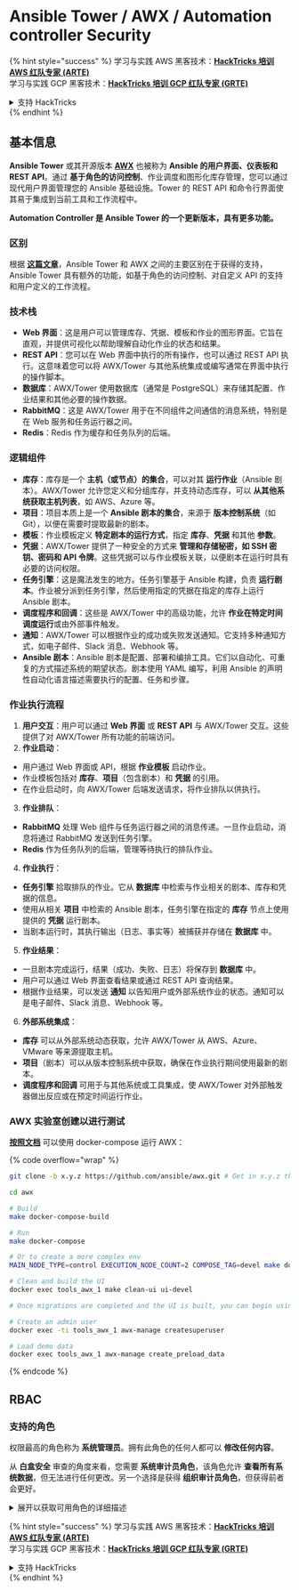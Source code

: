 # Ansible Tower / AWX / Automation controller Security

{% hint style="success" %}
学习与实践 AWS 黑客技术：<img src="../.gitbook/assets/image (1) (1) (1) (1).png" alt="" data-size="line">[**HackTricks 培训 AWS 红队专家 (ARTE)**](https://training.hacktricks.xyz/courses/arte)<img src="../.gitbook/assets/image (1) (1) (1) (1).png" alt="" data-size="line">\
学习与实践 GCP 黑客技术：<img src="../.gitbook/assets/image (2) (1).png" alt="" data-size="line">[**HackTricks 培训 GCP 红队专家 (GRTE)**<img src="../.gitbook/assets/image (2) (1).png" alt="" data-size="line">](https://training.hacktricks.xyz/courses/grte)

<details>

<summary>支持 HackTricks</summary>

* 查看 [**订阅计划**](https://github.com/sponsors/carlospolop)!
* **加入** 💬 [**Discord 群组**](https://discord.gg/hRep4RUj7f) 或 [**Telegram 群组**](https://t.me/peass) 或 **关注** 我们的 **Twitter** 🐦 [**@hacktricks\_live**](https://twitter.com/hacktricks_live)**.**
* **通过向** [**HackTricks**](https://github.com/carlospolop/hacktricks) 和 [**HackTricks Cloud**](https://github.com/carlospolop/hacktricks-cloud) GitHub 仓库提交 PR 分享黑客技巧。

</details>
{% endhint %}

## 基本信息

**Ansible Tower** 或其开源版本 [**AWX**](https://github.com/ansible/awx) 也被称为 **Ansible 的用户界面、仪表板和 REST API**。通过 **基于角色的访问控制**、作业调度和图形化库存管理，您可以通过现代用户界面管理您的 Ansible 基础设施。Tower 的 REST API 和命令行界面使其易于集成到当前工具和工作流程中。

**Automation Controller 是 Ansible Tower 的一个更新版本，具有更多功能。**

### 区别

根据 [**这篇文章**](https://blog.devops.dev/ansible-tower-vs-awx-under-the-hood-65cfec78db00)，Ansible Tower 和 AWX 之间的主要区别在于获得的支持，Ansible Tower 具有额外的功能，如基于角色的访问控制、对自定义 API 的支持和用户定义的工作流程。

### 技术栈

* **Web 界面**：这是用户可以管理库存、凭据、模板和作业的图形界面。它旨在直观，并提供可视化以帮助理解自动化作业的状态和结果。
* **REST API**：您可以在 Web 界面中执行的所有操作，也可以通过 REST API 执行。这意味着您可以将 AWX/Tower 与其他系统集成或编写通常在界面中执行的操作脚本。
* **数据库**：AWX/Tower 使用数据库（通常是 PostgreSQL）来存储其配置、作业结果和其他必要的操作数据。
* **RabbitMQ**：这是 AWX/Tower 用于在不同组件之间通信的消息系统，特别是在 Web 服务和任务运行器之间。
* **Redis**：Redis 作为缓存和任务队列的后端。

### 逻辑组件

* **库存**：库存是一个 **主机（或节点）的集合**，可以对其 **运行作业**（Ansible 剧本）。AWX/Tower 允许您定义和分组库存，并支持动态库存，可以 **从其他系统获取主机列表**，如 AWS、Azure 等。
* **项目**：项目本质上是一个 **Ansible 剧本的集合**，来源于 **版本控制系统**（如 Git），以便在需要时提取最新的剧本。
* **模板**：作业模板定义 **特定剧本的运行方式**，指定 **库存**、**凭据** 和其他 **参数**。
* **凭据**：AWX/Tower 提供了一种安全的方式来 **管理和存储秘密，如 SSH 密钥、密码和 API 令牌**。这些凭据可以与作业模板关联，以便剧本在运行时具有必要的访问权限。
* **任务引擎**：这是魔法发生的地方。任务引擎基于 Ansible 构建，负责 **运行剧本**。作业被分派到任务引擎，然后使用指定的凭据在指定的库存上运行 Ansible 剧本。
* **调度程序和回调**：这些是 AWX/Tower 中的高级功能，允许 **作业在特定时间调度运行**或由外部事件触发。
* **通知**：AWX/Tower 可以根据作业的成功或失败发送通知。它支持多种通知方式，如电子邮件、Slack 消息、Webhook 等。
* **Ansible 剧本**：Ansible 剧本是配置、部署和编排工具。它们以自动化、可重复的方式描述系统的期望状态。剧本使用 YAML 编写，利用 Ansible 的声明性自动化语言描述需要执行的配置、任务和步骤。

### 作业执行流程

1. **用户交互**：用户可以通过 **Web 界面** 或 **REST API** 与 AWX/Tower 交互。这些提供了对 AWX/Tower 所有功能的前端访问。
2. **作业启动**：
* 用户通过 Web 界面或 API，根据 **作业模板** 启动作业。
* 作业模板包括对 **库存**、**项目**（包含剧本）和 **凭据** 的引用。
* 在作业启动时，向 AWX/Tower 后端发送请求，将作业排队以供执行。
3. **作业排队**：
* **RabbitMQ** 处理 Web 组件与任务运行器之间的消息传递。一旦作业启动，消息将通过 RabbitMQ 发送到任务引擎。
* **Redis** 作为任务队列的后端，管理等待执行的排队作业。
4. **作业执行**：
* **任务引擎** 拾取排队的作业。它从 **数据库** 中检索与作业相关的剧本、库存和凭据的信息。
* 使用从相关 **项目** 中检索的 Ansible 剧本，任务引擎在指定的 **库存** 节点上使用提供的 **凭据** 运行剧本。
* 当剧本运行时，其执行输出（日志、事实等）被捕获并存储在 **数据库** 中。
5. **作业结果**：
* 一旦剧本完成运行，结果（成功、失败、日志）将保存到 **数据库** 中。
* 用户可以通过 Web 界面查看结果或通过 REST API 查询结果。
* 根据作业结果，可以发送 **通知** 以告知用户或外部系统作业的状态。通知可以是电子邮件、Slack 消息、Webhook 等。
6. **外部系统集成**：
* **库存** 可以从外部系统动态获取，允许 AWX/Tower 从 AWS、Azure、VMware 等来源提取主机。
* **项目**（剧本）可以从版本控制系统中获取，确保在作业执行期间使用最新的剧本。
* **调度程序和回调** 可用于与其他系统或工具集成，使 AWX/Tower 对外部触发器做出反应或在预定时间运行作业。

### AWX 实验室创建以进行测试

[**按照文档**](https://github.com/ansible/awx/blob/devel/tools/docker-compose/README.md) 可以使用 docker-compose 运行 AWX：

{% code overflow="wrap" %}
```bash
git clone -b x.y.z https://github.com/ansible/awx.git # Get in x.y.z the latest release version

cd awx

# Build
make docker-compose-build

# Run
make docker-compose

# Or to create a more complex env
MAIN_NODE_TYPE=control EXECUTION_NODE_COUNT=2 COMPOSE_TAG=devel make docker-compose

# Clean and build the UI
docker exec tools_awx_1 make clean-ui ui-devel

# Once migrations are completed and the UI is built, you can begin using AWX. The UI can be reached in your browser at https://localhost:8043/#/home, and the API can be found at https://localhost:8043/api/v2.

# Create an admin user
docker exec -ti tools_awx_1 awx-manage createsuperuser

# Load demo data
docker exec tools_awx_1 awx-manage create_preload_data
```
{% endcode %}

## RBAC

### 支持的角色

权限最高的角色称为 **系统管理员**。拥有此角色的任何人都可以 **修改任何内容**。

从 **白盒安全** 审查的角度来看，您需要 **系统审计员角色**，该角色允许 **查看所有系统数据**，但无法进行任何更改。另一个选择是获得 **组织审计员角色**，但获得前者会更好。

<details>

<summary>展开以获取可用角色的详细描述</summary>

1. **系统管理员**：
* 这是具有访问和修改系统中任何资源权限的超级用户角色。
* 他们可以管理所有组织、团队、项目、库存、作业模板等。
2. **系统审计员**：
* 拥有此角色的用户可以查看所有系统数据，但无法进行任何更改。
* 此角色旨在用于合规性和监督。
3. **组织角色**：
* **管理员**：对组织资源的完全控制。
* **审计员**：对组织资源的只读访问。
* **成员**：在组织中的基本成员，没有任何特定权限。
* **执行**：可以在组织内运行作业模板。
* **读取**：可以查看组织的资源。
4. **项目角色**：
* **管理员**：可以管理和修改项目。
* **使用**：可以在作业模板中使用该项目。
* **更新**：可以使用 SCM（源代码管理）更新项目。
5. **库存角色**：
* **管理员**：可以管理和修改库存。
* **临时**：可以在库存上运行临时命令。
* **更新**：可以更新库存源。
* **使用**：可以在作业模板中使用库存。
* **读取**：只读访问。
6. **作业模板角色**：
* **管理员**：可以管理和修改作业模板。
* **执行**：可以运行作业。
* **读取**：只读访问。
7. **凭证角色**：
* **管理员**：可以管理和修改凭证。
* **使用**：可以在作业模板或其他相关资源中使用凭证。
* **读取**：只读访问。
8. **团队角色**：
* **成员**：团队的一部分，但没有任何特定权限。
* **管理员**：可以管理团队成员和相关资源。
9. **工作流角色**：
* **管理员**：可以管理和修改工作流。
* **执行**：可以运行工作流。
* **读取**：只读访问。

</details>

{% hint style="success" %}
学习与实践 AWS 黑客技术：<img src="../.gitbook/assets/image (1) (1) (1) (1).png" alt="" data-size="line">[**HackTricks 培训 AWS 红队专家 (ARTE)**](https://training.hacktricks.xyz/courses/arte)<img src="../.gitbook/assets/image (1) (1) (1) (1).png" alt="" data-size="line">\
学习与实践 GCP 黑客技术：<img src="../.gitbook/assets/image (2) (1).png" alt="" data-size="line">[**HackTricks 培训 GCP 红队专家 (GRTE)**<img src="../.gitbook/assets/image (2) (1).png" alt="" data-size="line">](https://training.hacktricks.xyz/courses/grte)

<details>

<summary>支持 HackTricks</summary>

* 查看 [**订阅计划**](https://github.com/sponsors/carlospolop)!
* **加入** 💬 [**Discord 群组**](https://discord.gg/hRep4RUj7f) 或 [**Telegram 群组**](https://t.me/peass) 或 **在 Twitter 上关注** 🐦 [**@hacktricks\_live**](https://twitter.com/hacktricks_live)**.**
* **通过向** [**HackTricks**](https://github.com/carlospolop/hacktricks) 和 [**HackTricks Cloud**](https://github.com/carlospolop/hacktricks-cloud) GitHub 仓库提交 PR 来分享黑客技巧。

</details>
{% endhint %}
